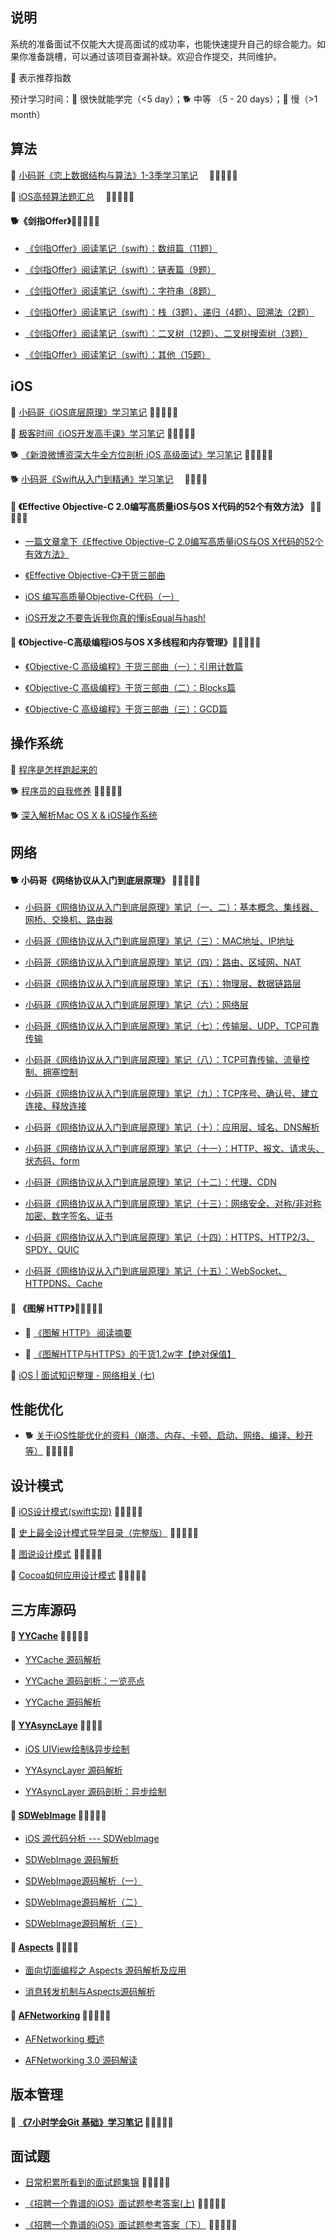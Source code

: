## 说明
系统的准备面试不仅能大大提高面试的成功率，也能快速提升自己的综合能力。如果你准备跳槽，可以通过该项目查漏补缺。欢迎合作提交，共同维护。

🌟 表示推荐指数

预计学习时间：🐎 很快就能学完（<5 day）；🐕 中等 （5 - 20 days）；🐢 慢（>1 month）

## 算法
🐢 [小码哥《恋上数据结构与算法》1-3季学习笔记](https://github.com/rogertan30/Love-Leetcode)&emsp; 🌟🌟🌟🌟🌟

🐢 [iOS高频算法题汇总](https://github.com/rogertan30/TopLeedcode)&emsp; 🌟🌟🌟🌟🌟

#### 🐕《剑指Offer》🌟🌟🌟🌟🌟
 * [《剑指Offer》阅读笔记（swift）：数组篇（11题）](https://juejin.cn/post/6924222269581426696)
 
 * [《剑指Offer》阅读笔记（swift）：链表篇（9题）](https://juejin.cn/post/6936146112503873549)

 * [《剑指Offer》阅读笔记（swift）：字符串（8题）](https://juejin.cn/post/6937129021285072904)

 * [《剑指Offer》阅读笔记（swift）：栈（3题）、递归（4题）、回溯法（2题）](https://juejin.cn/post/6937200136606973988)

 * [《剑指Offer》阅读笔记（swift）：二叉树（12题）、二叉树搜索树（3题）](https://juejin.cn/post/6937491448677793805)

 * [《剑指Offer》阅读笔记（swift）：其他（15题）](https://juejin.cn/post/6937549792423706638)
 
## iOS

🐢 [小码哥《iOS底层原理》学习笔记](https://juejin.im/user/5a329c1351882529707931f0/posts) 🌟🌟🌟🌟🌟

🐢 [极客时间《iOS开发高手课》学习笔记](https://github.com/rogertan30/GeekTime) 🌟🌟🌟🌟🌟

🐕 [《新浪微博资深大牛全方位剖析 iOS 高级面试》学习笔记](https://juejin.cn/post/6899772676794122253) 🌟🌟🌟🌟🌟

🐕 [小码哥《Swift从入门到精通》学习笔记](https://www.cnblogs.com/tzsh1007/category/1511704.html)&emsp; 🌟🌟🌟🌟

#### 🐎 《Effective Objective-C 2.0编写高质量iOS与OS X代码的52个有效方法》 🌟🌟🌟🌟🌟
  * [一篇文章拿下《Effective Objective-C 2.0编写高质量iOS与OS X代码的52个有效方法》](https://www.jianshu.com/p/862b064e82e0) 

  * [《Effective Objective-C》干货三部曲](https://juejin.im/post/5a4f34226fb9a01cb0492016) 

  * [iOS 编写高质量Objective-C代码（一）](https://www.jianshu.com/p/76ac67f1bd95) 

  * [iOS开发之不要告诉我你真的懂isEqual与hash!](https://www.jianshu.com/p/915356e280fc) 
  
#### 🐎 《Objective-C高级编程iOS与OS X多线程和内存管理》🌟🌟🌟🌟🌟
  * [《Objective-C 高级编程》干货三部曲（一）：引用计数篇](https://juejin.cn/post/6844903473272586254) 
  
  * [《Objective-C 高级编程》干货三部曲（二）：Blocks篇](https://juejin.cn/post/6844903474312773646) 
  
  * [《Objective-C 高级编程》干货三部曲（三）：GCD篇](https://juejin.cn/post/6844903475378159623) 

## 操作系统

🐎 [程序是怎样跑起来的](https://github.com/homerzhou/pdf/blob/master/%E7%A8%8B%E5%BA%8F%E6%98%AF%E6%80%8E%E6%A0%B7%E8%B7%91%E8%B5%B7%E6%9D%A5%E7%9A%84%20%E6%97%A5%20%E7%9F%A2%E6%B3%BD%E4%B9%85%E9%9B%84%20.pdf)

🐕 [程序员的自我修养](https://pan.baidu.com/s/1sNeVPw0BprN2X43otGE5Ng) 🌟🌟🌟🌟🌟

🐕 [深入解析Mac OS X & iOS操作系统](https://pan.baidu.com/s/18LOQK069b5FXBBQvxmDbBA)

## 网络

#### 🐕 小码哥《网络协议从入门到底层原理》 🌟🌟🌟🌟🌟

 * [小码哥《网络协议从入门到底层原理》笔记（一、二）：基本概念、集线器、网桥、交换机、路由器](https://juejin.cn/post/6911979807224332296)

 * [小码哥《网络协议从入门到底层原理》笔记（三）：MAC地址、IP地址](https://juejin.cn/post/6912027552811286536)

 * [小码哥《网络协议从入门到底层原理》笔记（四）：路由、区域网、NAT](https://juejin.cn/post/6914961760923418637)

 * [小码哥《网络协议从入门到底层原理》笔记（五）：物理层、数据链路层](https://juejin.cn/post/6914978495731138568)

 * [小码哥《网络协议从入门到底层原理》笔记（六）：网络层](https://juejin.cn/post/6914985405238476814)

 * [小码哥《网络协议从入门到底层原理》笔记（七）：传输层、UDP、TCP可靠传输](https://juejin.cn/post/6916536693860499470)

 * [小码哥《网络协议从入门到底层原理》笔记（八）：TCP可靠传输、流量控制、拥塞控制](https://juejin.cn/post/6916826100865695751)

 * [小码哥《网络协议从入门到底层原理》笔记（九）：TCP序号、确认号、建立连接、释放连接](https://juejin.cn/post/6917161759937658888)

 * [小码哥《网络协议从入门到底层原理》笔记（十）：应用层、域名、DNS解析](https://juejin.cn/post/6917193252818911246)

 * [小码哥《网络协议从入门到底层原理》笔记（十一）：HTTP、报文、请求头、状态码、form](https://juejin.cn/post/6917543952702767111)

 * [小码哥《网络协议从入门到底层原理》笔记（十二）：代理、CDN](https://juejin.cn/post/6924130397706338317)

 * [小码哥《网络协议从入门到底层原理》笔记（十三）：网络安全、对称/非对称加密、数字签名、证书](https://juejin.cn/post/6924130634738712590)

 * [小码哥《网络协议从入门到底层原理》笔记（十四）：HTTPS、HTTP2/3、SPDY、QUIC](https://juejin.cn/post/6924130761608200206)

 * [小码哥《网络协议从入门到底层原理》笔记（十五）：WebSocket、HTTPDNS、Cache](https://juejin.cn/post/6924131145323905031)

#### 🐎 《图解 HTTP》🌟🌟🌟🌟🌟
   * 🐎 [《图解 HTTP》 阅读摘要](https://juejin.cn/post/6844903801640452103)

   * 🐎 [《图解HTTP与HTTPS》的干货1.2w字【绝对保值】](https://juejin.cn/post/6900511779869327373)
 
🐎 [iOS | 面试知识整理 - 网络相关 (七)](https://juejin.im/post/5d89f6d8f265da03f3339499#heading-32)

## 性能优化

* 🐕 [关于iOS性能优化的资料（崩溃、内存、卡顿、启动、网络、编译、秒开等）](https://juejin.cn/post/7025246329072943112) 🌟🌟🌟🌟🌟

## 设计模式
🐎 [iOS设计模式(swift实现)](https://github.com/oneAlon/DesignPatterns) 🌟🌟🌟🌟🌟

🐎 [史上最全设计模式导学目录（完整版）](https://blog.csdn.net/lovelion/article/details/17517213) 🌟🌟🌟🌟🌟

🐎 [图说设计模式](https://design-patterns.readthedocs.io/zh_CN/latest/index.html) 🌟🌟🌟🌟🌟

🐎 [Cocoa如何应用设计模式](https://www.cnblogs.com/pengyingh/articles/2346299.html) 🌟🌟🌟🌟🌟

## 三方库源码

#### 🐎 [YYCache](https://github.com/lyimin/YYCache) 🌟🌟🌟🌟🌟
  * [YYCache 源码解析](https://juejin.im/post/6844903554214264840#heading-32) 

  * [YYCache 源码剖析：一览亮点](https://www.jianshu.com/p/408d4d37bcbd) 

  * [YYCache 源码解析](https://zhang759740844.github.io/2018/11/30/yycache/) 

#### 🐎 [YYAsyncLaye](https://github.com/ibireme/YYAsyncLayer) 🌟🌟🌟🌟
  * [iOS UIView绘制&异步绘制](https://www.jianshu.com/p/dbada5f44ac1)

  * [YYAsyncLayer 源码解析](https://zhang759740844.github.io/2019/02/15/yyasynclayer/)

  * [YYAsyncLayer 源码剖析：异步绘制](https://www.jianshu.com/p/154451e4bd42)

#### 🐎 [SDWebImage](https://github.com/SDWebImage/SDWebImage) 🌟🌟🌟🌟🌟
  * [iOS 源代码分析 --- SDWebImage](https://github.com/draveness/analyze/blob/master/contents/SDWebImage/iOS%20%E6%BA%90%E4%BB%A3%E7%A0%81%E5%88%86%E6%9E%90%20---%20SDWebImage.md)

  * [SDWebImage 源码解析](https://juejin.im/post/6844903541031567367)

  * [SDWebImage源码解析（一）](http://cloverkim.com/SDWebImage-source-code-analysis-1.html)

  * [SDWebImage源码解析（二）](http://cloverkim.com/SDWebImage-source-code-analysis-2.html)

  * [SDWebImage源码解析（三）](http://cloverkim.com/SDWebImage-source-code-analysis-3.html)

#### 🐎 [Aspects](https://github.com/steipete/Aspects) 🌟🌟🌟🌟
  * [面向切面编程之 Aspects 源码解析及应用](http://wereadteam.github.io/2016/06/30/Aspects/)

  * [消息转发机制与Aspects源码解析](https://blog.csdn.net/hello_hwc/article/details/72632075)

#### 🐎 [AFNetworking](https://github.com/AFNetworking/AFNetworking) 🌟🌟🌟🌟🌟
  * [AFNetworking 概述](https://draveness.me/afnetworking1/)

  * [AFNetworking 3.0 源码解读](https://www.cnblogs.com/machao/p/5681645.html)
  
## 版本管理
#### 🐎 [《7小时学会Git 基础》学习笔记](https://juejin.cn/post/6969862577190862855) 🌟🌟🌟🌟🌟

## 面试题
 * [日常积累所看到的面试题集锦](https://github.com/iOShuyang/Book-Recommended-Interview) 🌟🌟🌟🌟🌟
 
 * [《招聘一个靠谱的iOS》面试题参考答案(上)](https://github.com/ChenYilong/iOSInterviewQuestions/tree/master/01%E3%80%8A%E6%8B%9B%E8%81%98%E4%B8%80%E4%B8%AA%E9%9D%A0%E8%B0%B1%E7%9A%84iOS%E3%80%8B%E9%9D%A2%E8%AF%95%E9%A2%98%E5%8F%82%E8%80%83%E7%AD%94%E6%A1%88) 🌟🌟🌟🌟🌟
 
 * [《招聘一个靠谱的iOS》面试题参考答案（下）](https://github.com/ChenYilong/iOSInterviewQuestions/blob/master/01%E3%80%8A%E6%8B%9B%E8%81%98%E4%B8%80%E4%B8%AA%E9%9D%A0%E8%B0%B1%E7%9A%84iOS%E3%80%8B%E9%9D%A2%E8%AF%95%E9%A2%98%E5%8F%82%E8%80%83%E7%AD%94%E6%A1%88/%E3%80%8A%E6%8B%9B%E8%81%98%E4%B8%80%E4%B8%AA%E9%9D%A0%E8%B0%B1%E7%9A%84iOS%E3%80%8B%E9%9D%A2%E8%AF%95%E9%A2%98%E5%8F%82%E8%80%83%E7%AD%94%E6%A1%88%EF%BC%88%E4%B8%8B%EF%BC%89.md) 🌟🌟🌟🌟🌟
